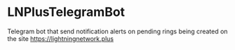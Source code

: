 # LNPlusTelegramBot
Telegram bot that send notification alerts on pending rings being created on the site https://lightningnetwork.plus
